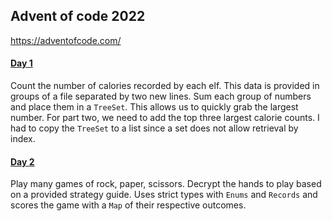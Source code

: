 ## Advent of code 2022
https://adventofcode.com/

#### [Day 1](https://github.com/ericbalawejder/advent-of-code/tree/main/src/main/java/aoc/year2022/day1)
Count the number of calories recorded by each elf. This data is provided in groups of a file separated by 
two new lines. Sum each group of numbers and place them in a `TreeSet`. This allows us to quickly grab the
largest number. For part two, we need to add the top three largest calorie counts. I had to copy the `TreeSet`
to a list since a set does not allow retrieval by index.

#### [Day 2](https://github.com/ericbalawejder/advent-of-code/tree/main/src/main/java/aoc/year2022/day2)
Play many games of rock, paper, scissors. Decrypt the hands to play based on a provided strategy guide.
Uses strict types with `Enums` and `Records` and scores the game with a `Map` of their respective outcomes.
